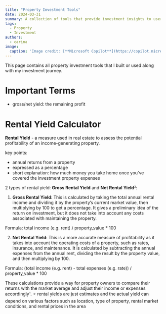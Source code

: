 ```yaml
---
title: "Property Investment Tools"
date: 2024-03-31
summary: A collection of tools that provide investment insights to users
tags: 
  - Property
  - Investment
authors:
  - carina
image:
  caption: 'Image credit: [**Microsoft Copilot**](https://copilot.microsoft.com/)'
---
```


This page contains all property investment tools that I built or used along with my investment journey.

# Important Terms
- gross/net yield: the remaining profit 

# Rental Yield Calculator
**Rental Yield** - a measure used in real estate to assess the potential profitability of an income-generating property.

key points:
- annual returns from a property
- expressed as a percentage
- short explanation: how much money you take home once you’ve covered the investment property expenses

2 types of rental yield: **Gross Rental Yield** and **Net Rental Yield**²:

1. **Gross Rental Yield**: This is calculated by taking the total annual rental income and dividing it by the property’s current market value, then multiplying by 100 to get a percentage. It gives a preliminary idea of the return on investment, but it does not take into account any costs associated with maintaining the property.

Formula: total income (e.g. rent) / property_value * 100

2. **Net Rental Yield**: This is a more accurate measure of profitability as it takes into account the operating costs of a property, such as rates, insurance, and maintenance. It is calculated by subtracting the annual expenses from the annual rent, dividing the result by the property value, and then multiplying by 100.

Formula: (total income (e.g. rent) - total expenses (e.g. rate)) / property_value * 100


These calculations provide a way for property owners to compare their returns with the market average and adjust their income or expenses accordingly¹. 
⭐ rental yields are just estimates and the actual yield can depend on various factors such as location, type of property, rental market conditions, and rental prices in the area

